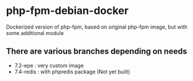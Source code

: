 # php-fpm-debian-docker
Dockerized version of php-fpm, based on original php-fpm image, but with some additional module

## There are various branches depending on needs
- 7.2-epe : very custom image
- 7.4-redis : with phpredis package (Not yet built)
